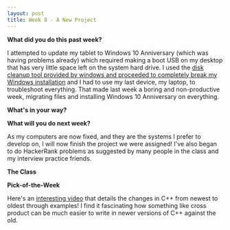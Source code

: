 ```yaml
---
layout: post
title: Week 8 - A New Project
---
```


**What did you do this past week?**

I attempted to update my tablet to Windows 10 Anniversary (which was having problems already) which required making a boot USB on my desktop that has very little space left on the system hard drive. I used the [disk cleanup tool provided by windows and proceeded to completely break my Windows installation](https://jakekuyser.wordpress.com/2015/11/27/ctrl-alt-hell-windows-7-disk-cleanup-killed-my-pc/) and I had to use my last device, my laptop, to troubleshoot everything. That made last week a boring and non-productive week, migrating files and installing Windows 10 Anniversary on everything.

**What's in your way?**


**What will you do next week?**

As my computers are now fixed, and they are the systems I prefer to develop on, I will now finish the project we were assigned! I've also began to do HackerRank problems as suggested by many people in the class and my interview practice friends.

**The Class**



**Pick-of-the-Week**

Here's an [interesting video](https://www.youtube.com/watch?v=wrwwa68JXNk) that details the changes in C++ from newest to oldest through examples! I find it fascinating how something like cross product can be much easier to write in newer versions of C++ against the old.

